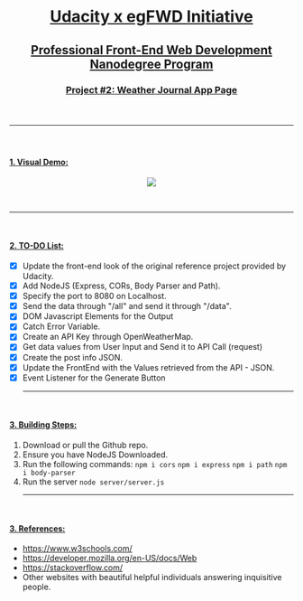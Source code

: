 <h1 align="center"><ins>Udacity x egFWD Initiative</ins><h2 align="center"><ins>Professional Front-End Web Development Nanodegree Program</ins><h3 align="center"><ins>Project #2: Weather Journal App Page</ins>

<br><hr><br>

####  <ins>1. Visual Demo: </ins>
<p align="center">
  <img src="https://i.imgur.com/lbIP3gx.gif" />
</p>
<br><hr><br>

####  <ins>2. TO-DO List:</ins>

- [x] Update the front-end look of the original reference project provided by Udacity.
- [x] Add NodeJS (Express, CORs, Body Parser and Path).
- [x] Specify the port to 8080 on Localhost.
- [x] Send the data through "/all" and send it through "/data".
- [x] DOM Javascript Elements for the Output
- [x] Catch Error Variable.
- [x] Create an API Key through OpenWeatherMap.
- [x] Get data values from User Input and Send it to API Call (request)
- [x] Create the post info JSON.
- [x] Update the FrontEnd with the Values retrieved from the API - JSON.
- [x] Event Listener for the Generate Button
<br><hr><br>

####  <ins>3. Building Steps:</ins>
1. Download or pull the Github repo.
2. Ensure you have NodeJS Downloaded.
3. Run the following commands:
	`npm i cors` `npm i express` `npm i path` `npm i body-parser`
4. Run the server
	`node server/server.js`
<br><hr><br>
  
####  <ins>3. References:</ins>
- https://www.w3schools.com/
- https://developer.mozilla.org/en-US/docs/Web
- https://stackoverflow.com/
- Other websites with beautiful helpful individuals answering inquisitive people. 
